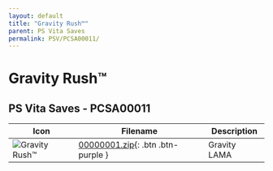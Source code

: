 ```yaml
---
layout: default
title: "Gravity Rush™"
parent: PS Vita Saves
permalink: PSV/PCSA00011/
---
```

# Gravity Rush™

## PS Vita Saves - PCSA00011

| Icon | Filename | Description |
|------|----------|-------------|
| ![Gravity Rush™](https://github.com/bucanero/apollo-vita/raw/main/sce_sys/icon0.png) | [00000001.zip](00000001.zip){: .btn .btn-purple } | Gravity LAMA  |
